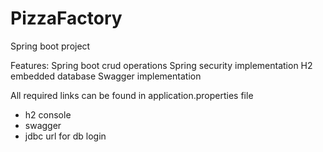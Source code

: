 # PizzaFactory
Spring boot project

Features:
Spring boot crud operations
Spring security implementation
H2 embedded database
Swagger implementation

All required links can be found in application.properties file
- h2 console
- swagger
- jdbc url for db login
